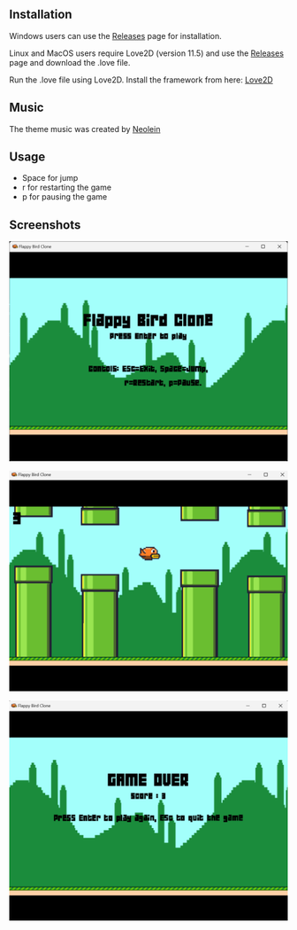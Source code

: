 ## Installation
Windows users can use the [Releases](https://github.com/karthikeya-aduri/flappy-bird-clone/releases/) page for installation.

Linux and MacOS users require Love2D (version 11.5) and use the [Releases](https://github.com/karthikeya-aduri/flappy-bird-clone/releases/) page and download the .love file.

Run the .love file using Love2D. Install the framework from here: [Love2D](https://love2d.org/)

## Music
The theme music was created by [Neolein](https://freesound.org/people/neolein/)

## Usage
- Space for jump
- r for restarting the game
- p for pausing the game

## Screenshots
![image](./assets/Screenshot-1.png)

![image](./assets/Screenshot-2.png)

![image](./assets/Screenshot-3.png)
